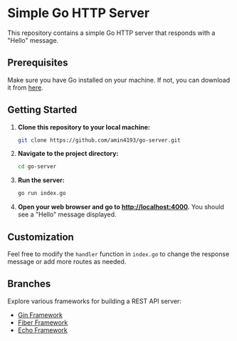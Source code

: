 # Simple Go HTTP Server

This repository contains a simple Go HTTP server that responds with a "Hello" message.

## Prerequisites

Make sure you have Go installed on your machine. If not, you can download it from [here](https://golang.org/dl/).

## Getting Started

1. **Clone this repository to your local machine:**
    ```bash
    git clone https://github.com/amin4193/go-server.git
    ```

2. **Navigate to the project directory:**
    ```bash
    cd go-server
    ```

3. **Run the server:**
    ```bash
    go run index.go
    ```

4. **Open your web browser and go to [http://localhost:4000](http://localhost:4000).** You should see a "Hello" message displayed.

## Customization

Feel free to modify the `handler` function in `index.go` to change the response message or add more routes as needed.

## Branches

Explore various frameworks for building a REST API server:
- [Gin Framework](../../tree/framework/gin)
- [Fiber Framework](../../tree/framework/fiber)
- [Echo Framework](../../tree/framework/echo)

